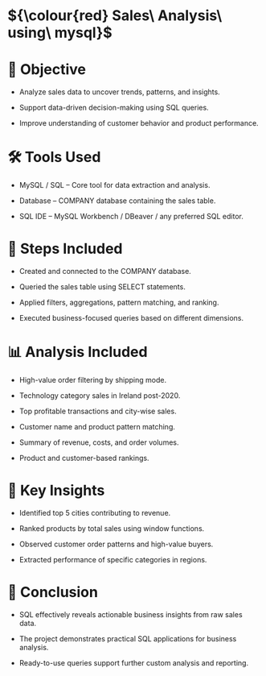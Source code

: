 # ${\colour{red} Sales\ Analysis\ using\ mysql}$
# 🎯 Objective
- Analyze sales data to uncover trends, patterns, and insights.

- Support data-driven decision-making using SQL queries.

- Improve understanding of customer behavior and product performance.

# 🛠 Tools Used
- MySQL / SQL – Core tool for data extraction and analysis.

- Database – COMPANY database containing the sales table.

- SQL IDE – MySQL Workbench / DBeaver / any preferred SQL editor.

# 🧭 Steps Included
- Created and connected to the COMPANY database.

- Queried the sales table using SELECT statements.

- Applied filters, aggregations, pattern matching, and ranking.

- Executed business-focused queries based on different dimensions.

# 📊 Analysis Included
- High-value order filtering by shipping mode.

- Technology category sales in Ireland post-2020.

- Top profitable transactions and city-wise sales.

- Customer name and product pattern matching.

- Summary of revenue, costs, and order volumes.

- Product and customer-based rankings.

# 🔑 Key Insights
- Identified top 5 cities contributing to revenue.

- Ranked products by total sales using window functions.

- Observed customer order patterns and high-value buyers.

- Extracted performance of specific categories in regions.

# 🧾 Conclusion
- SQL effectively reveals actionable business insights from raw sales data.

- The project demonstrates practical SQL applications for business analysis.

- Ready-to-use queries support further custom analysis and reporting.
